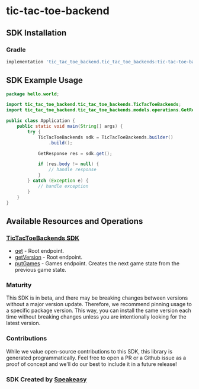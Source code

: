 # tic-tac-toe-backend

<!-- Start SDK Installation -->
## SDK Installation

### Gradle

```groovy
implementation 'tic_tac_toe_backend.tic_tac_toe_backends:tic-tac-toe-backend:1.13.0'
```
<!-- End SDK Installation -->

## SDK Example Usage
<!-- Start SDK Example Usage -->


```java
package hello.world;

import tic_tac_toe_backend.tic_tac_toe_backends.TicTacToeBackends;
import tic_tac_toe_backend.tic_tac_toe_backends.models.operations.GetResponse;

public class Application {
    public static void main(String[] args) {
        try {
            TicTacToeBackends sdk = TicTacToeBackends.builder()
                .build();

            GetResponse res = sdk.get();

            if (res.body != null) {
                // handle response
            }
        } catch (Exception e) {
            // handle exception
        }
    }
}
```
<!-- End SDK Example Usage -->

<!-- Start SDK Available Operations -->
## Available Resources and Operations

### [TicTacToeBackends SDK](docs/sdks/tictactoebackends/README.md)

* [get](docs/sdks/tictactoebackends/README.md#get) - Root endpoint.
* [getVersion](docs/sdks/tictactoebackends/README.md#getversion) - Root endpoint.
* [putGames](docs/sdks/tictactoebackends/README.md#putgames) - Games endpoint. Creates the next game state from the previous game state.
<!-- End SDK Available Operations -->

### Maturity

This SDK is in beta, and there may be breaking changes between versions without a major version update. Therefore, we recommend pinning usage
to a specific package version. This way, you can install the same version each time without breaking changes unless you are intentionally
looking for the latest version.

### Contributions

While we value open-source contributions to this SDK, this library is generated programmatically.
Feel free to open a PR or a Github issue as a proof of concept and we'll do our best to include it in a future release!

### SDK Created by [Speakeasy](https://docs.speakeasyapi.dev/docs/using-speakeasy/client-sdks)
